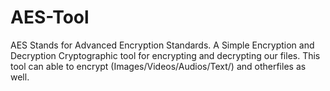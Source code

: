 # AES-Tool
AES Stands for Advanced Encryption Standards.  A Simple Encryption and Decryption Cryptographic tool for encrypting and decrypting our files. This tool can able to encrypt (Images/Videos/Audios/Text/) and otherfiles as well.
